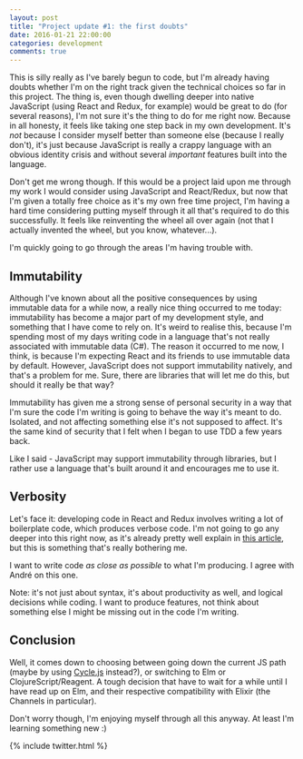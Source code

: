 ```yaml
---
layout: post
title: "Project update #1: the first doubts"
date: 2016-01-21 22:00:00
categories: development
comments: true
---
```


This is silly really as I've barely begun to code, but I'm already having doubts whether I'm on the right track given the technical choices so far in this project. The thing is, even though dwelling deeper into native JavaScript (using React and Redux, for example) would be great to do (for several reasons), I'm not sure it's the thing to do for me right now. Because in all honesty, it feels like taking one step back in my own development. It's *not* because I consider myself better than someone else (because I really don't), it's just because JavaScript is really a crappy language with an obvious identity crisis and without several *important* features built into the language.

Don't get me wrong though. If this would be a project laid upon me through my work I would consider using JavaScript and React/Redux, but now that I'm given a totally free choice as it's my own free time project, I'm having a hard time considering putting myself through it all that's required to do this successfully. It feels like reinventing the wheel all over again (not that I actually invented the wheel, but you know, whatever...).

I'm quickly going to go through the areas I'm having trouble with.

## Immutability
Although I've known about all the positive consequences by using immutable data for a while now, a really nice thing occurred to me today: immutability has become a major part of my development style, and something that I have come to rely on. It's weird to realise this, because I'm spending most of my days writing code in a language that's not really associated with immutable data (C#). The reason it occurred to me now, I think, is because I'm expecting React and its friends to use immutable data by default. However, JavaScript does not support immutability natively, and that's a problem for me. Sure, there are libraries that will let me do this, but should it really be that way?

Immutability has given me a strong sense of personal security in a way that I'm sure the code I'm writing is going to behave the way it's meant to do. Isolated, and not affecting something else it's not supposed to affect. It's the same kind of security that I felt when I began to use TDD a few years back.

Like I said - JavaScript may support immutability through libraries, but I rather use a language that's built around it and encourages me to use it.

## Verbosity
Let's face it: developing code in React and Redux involves writing a lot of boilerplate code, which produces verbose code. I'm not going to go any deeper into this right now, as it's already pretty well explain in [this article][react-boilerplate], but this is something that's really bothering me.

I want to write code *as close as possible* to what I'm producing. I agree with André on this one.

Note: it's not just about syntax, it's about productivity as well, and logical decisions while coding. I want to produce features, not think about something else I might be missing out in the code I'm writing.

## Conclusion
Well, it comes down to choosing between going down the current JS path (maybe by using [Cycle.js][cycle-js] instead?), or switching to Elm or ClojureScript/Reagent. A tough decision that have to wait for a while until I have read up on Elm, and their respective compatibility with Elixir (the Channels in particular).

Don't worry though, I'm enjoying myself through all this anyway. At least I'm learning something new :)

{% include twitter.html %}

[react-boilerplate]: http://staltz.com/why-react-redux-is-an-inferior-paradigm.html
[cycle-js]: http://cycle.js.org/